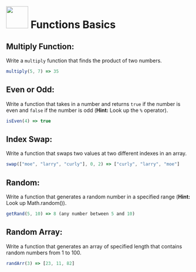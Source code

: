#  <img src="https://cloud.githubusercontent.com/assets/7833470/10423298/ea833a68-7079-11e5-84f8-0a925ab96893.png" width="60"> Functions Basics


## Multiply Function:

 Write a `multiply` function that finds the product of two numbers.

  ```js
  multiply(5, 7) => 35
  ```
## Even or Odd:
Write a function that takes in a number and returns `true` if the number is even and `false` if the number is odd (**Hint:** Look up the `%` operator).

  ```js
  isEven(4) => true
  ```

## Index Swap:
Write a function that swaps two values at two different indexes in an array.

  ```js
  swap(["moe", "larry", "curly"], 0, 2) => ["curly", "larry", "moe"]
  ```

## Random:
Write a function that generates a random number in a specified range (**Hint:** Look up Math.random()).

  ```js
  getRand(5, 10) => 8 (any number between 5 and 10)
  ```

## Random Array:
Write a function that generates an array of specified length that contains random numbers from 1 to 100.

  ```js
  randArr(3) => [23, 11, 82]
  ```
